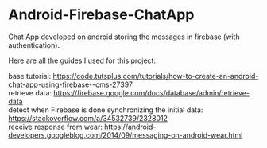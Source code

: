# Android-Firebase-ChatApp
Chat App developed on android storing the messages in firebase (with authentication).

Here are all the guides I used for this project:  
  
base tutorial: https://code.tutsplus.com/tutorials/how-to-create-an-android-chat-app-using-firebase--cms-27397    
retrieve data: https://firebase.google.com/docs/database/admin/retrieve-data   
detect when Firebase is done synchronizing the initial data: https://stackoverflow.com/a/34532739/2328012   
receive response from wear: https://android-developers.googleblog.com/2014/09/messaging-on-android-wear.html   
